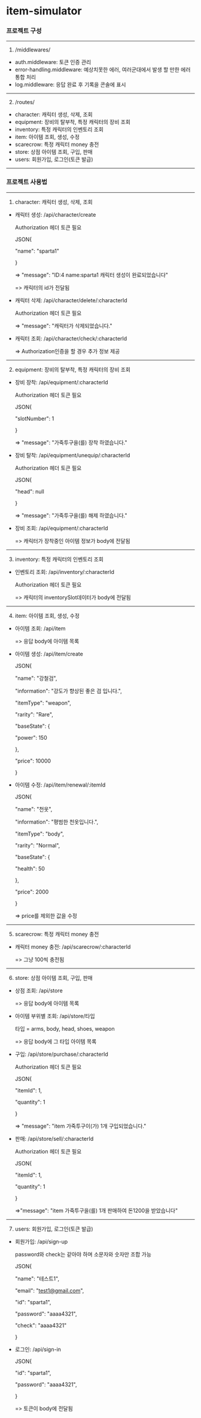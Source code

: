 # item-simulator

### 프로젝트 구성
***
1. /middlewares/

- auth.middleware: 토큰 인증 관리
- error-handling.middleware: 예상치못한 에러, 여러군대에서 발생 할 만한 에러 통합 처리
- log.middleware: 응답 완료 후 기록을 콘솔에 표시
***
2. /routes/

- character: 캐릭터 생성, 삭제, 조회
- equipment: 장비의 탈부착, 특정 캐릭터의 장비 조회
- inventory: 특정 캐릭터의 인벤토리 조회
- item: 아이템 조회, 생성, 수정
- scarecrow: 특정 캐릭터 money 충전
- store: 상점 아이템 조회, 구입, 판매
- users: 회원가입, 로그인(토큰 발급)
***
### 프로젝트 사용법
***
1. character: 캐릭터 생성, 삭제, 조회

- 캐릭터 생성: /api/character/create

  Authorization 헤더 토큰 필요

  JSON{

  "name": "sparta1"

  }

  => "message": "ID:4 name:sparta1 캐릭터 생성이 완료되었습니다"

  => 캐릭터의 id가 전달됨

- 캐릭터 삭제: /api/character/delete/:characterId

  Authorization 헤더 토큰 필요

  => "message": "캐릭터가 삭제되었습니다."

- 캐릭터 조회: /api/character/check/:characterId

  => Authorization인증을 할 경우 추가 정보 제공
***
2. equipment: 장비의 탈부착, 특정 캐릭터의 장비 조회

- 장비 장착: /api/equipment/:characterId

  Authorization 헤더 토큰 필요

  JSON{

  "slotNumber": 1

  }

  => "message": "가죽투구을(를) 장착 하였습니다."

- 장비 탈착: /api/equipment/unequip/:characterId

  Authorization 헤더 토큰 필요

  JSON{

  "head": null

  }

  => "message": "가죽투구을(를) 해제 하였습니다."

- 장비 조회: /api/equipment/:characterId

  => 캐릭터가 장착중인 아이템 정보가 body에 전달됨
***
3. inventory: 특정 캐릭터의 인벤토리 조회

- 인벤토리 조회: /api/inventory/:characterId

  Authorization 헤더 토큰 필요

  => 캐릭터의 inventorySlot데이터가 body에 전달됨
***
4. item: 아이템 조회, 생성, 수정

- 아이템 조회: /api/item

  => 응답 body에 아이템 목록

- 아이템 생성: /api/item/create

  JSON{

  "name": "강철검",

  "information": "강도가 향상된 좋은 검 입니다.",

  "itemType": "weapon",

  "rarity": "Rare",

  "baseState": {

  "power": 150

  },

  "price": 10000

  }

- 아이템 수정: /api/item/renewal/:itemId

  JSON{

  "name": "천옷",

  "information": "평범한 천옷입니다.",

  "itemType": "body",

  "rarity": "Normal",

  "baseState": {

  "health": 50

  },

  "price": 2000

  }

  => price를 제외한 값을 수정
***
5. scarecrow: 특정 캐릭터 money 충전

- 캐릭터 money 충전: /api/scarecrow/:characterId

  => 그냥 100씩 충전됨
***
6. store: 상점 아이템 조회, 구입, 판매

- 상점 조회: /api/store

  => 응답 body에 아이템 목록

- 아이템 부위별 조회: /api/store/타입

  타입 = arms, body, head, shoes, weapon

  => 응답 body에 그 타입 아이템 목록

- 구입: /api/store/purchase/:characterId

  Authorization 헤더 토큰 필요

  JSON{

  "itemId": 1,

  "quantity": 1

  }

  => "message": "item 가죽투구이(가) 1개 구입되었습니다."

- 판매: /api/store/sell/:characterId

  Authorization 헤더 토큰 필요

  JSON{

  "itemId": 1,

  "quantity": 1

  }

  =>"message": "item 가죽투구을(를) 1개 판매하여 돈1200을 받았습니다"
***
7. users: 회원가입, 로그인(토큰 발급)

- 회원가입: /api/sign-up

  password와 check는 같아야 하며 소문자와 숫자만 조합 가능

  JSON{

  "name": "테스트1",

  "email": "test1@gmail.com",

  "id": "sparta1",

  "password": "aaaa4321",

  "check": "aaaa4321"

  }

- 로그인: /api/sign-in

  JSON{

  "id": "sparta1",

  "password": "aaaa4321",

  }

  => 토큰이 body에 전달됨
